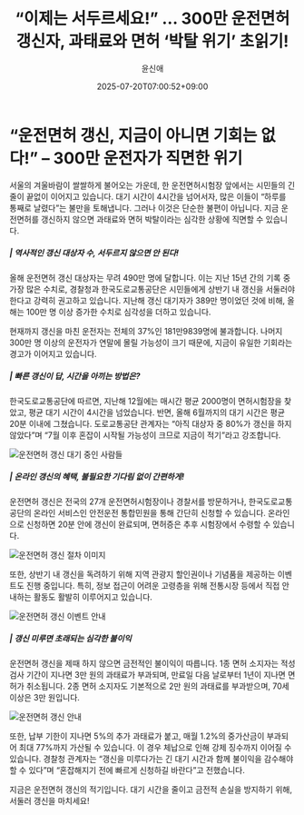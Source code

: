 ﻿---
title: "“이제는 서두르세요!” … 300만 운전면허 갱신자, 과태료와 면허 ‘박탈 위기’ 초읽기!"
description: "## 갱신 대상 490만명 역대 최다 연말 몰리면 4시간 이상 대기 지금 갱신하면 20분 내외 처리 ..."
date: 2025-07-20T07:00:52+09:00
author: "윤신애"
categories: ["automotive"]
tags: ["뉴스", "이슈", "과태료", "면허 취소", "운전면허", "운전면허 갱신", "운전면허시험장", "시민 불만"]
hash: 1e07eb48
source_url: "https://www.reportera.co.kr/car/renewal-of-a-drivers-license/"
url: "/automotive/ijeneun-seodureuseyo-300man-unjeonmyeonheo/"
images: ["https://imagedelivery.net/BhPWbivJAhTvor9c-8lV2w/88c71db9-0048-4023-0b87-a3e28d09e300/public", "https://imagedelivery.net/BhPWbivJAhTvor9c-8lV2w/49dda6f6-63e7-4492-d7a2-4579b84dd400/public", "https://imagedelivery.net/BhPWbivJAhTvor9c-8lV2w/77971662-0ac0-4702-51d3-45ab1463b200/public", "https://imagedelivery.net/BhPWbivJAhTvor9c-8lV2w/2f805990-8c88-4204-2efe-a3c2a1b5c700/public"]
thumbnail: "https://imagedelivery.net/BhPWbivJAhTvor9c-8lV2w/88c71db9-0048-4023-0b87-a3e28d09e300/public"
image: "https://imagedelivery.net/BhPWbivJAhTvor9c-8lV2w/88c71db9-0048-4023-0b87-a3e28d09e300/public"
featured_image: "https://imagedelivery.net/BhPWbivJAhTvor9c-8lV2w/88c71db9-0048-4023-0b87-a3e28d09e300/public"
image_width: 1200
image_height: 630
slug: "ijeneun-seodureuseyo-300man-unjeonmyeonheo"
type: "post"
layout: "single"
news_keywords: "뉴스, 이슈, 과태료, 면허 취소, 운전면허"
robots: "index, follow"
draft: false
---

# “운전면허 갱신, 지금이 아니면 기회는 없다!” – 300만 운전자가 직면한 위기

서울의 겨울바람이 쌀쌀하게 불어오는 가운데, 한 운전면허시험장 앞에서는 시민들의 긴 줄이 끝없이 이어지고 있습니다. 대기 시간이 4시간을 넘어서자, 많은 이들이 “하루를 통째로 날렸다”는 불만을 토해냅니다. 그러나 이것은 단순한 불편이 아닙니다. 지금 운전면허를 갱신하지 않으면 과태료와 면허 박탈이라는 심각한 상황에 직면할 수 있습니다.

##### | 역사적인 갱신 대상자 수, 서두르지 않으면 안 된다!

올해 운전면허 갱신 대상자는 무려 490만 명에 달합니다. 이는 지난 15년 간의 기록 중 가장 많은 수치로, 경찰청과 한국도로교통공단은 시민들에게 상반기 내 갱신을 서둘러야 한다고 강력히 권고하고 있습니다. 지난해 갱신 대기자가 389만 명이었던 것에 비해, 올해는 100만 명 이상 증가한 수치로 심각성을 더하고 있습니다.

현재까지 갱신을 마친 운전자는 전체의 37%인 181만9839명에 불과합니다. 나머지 300만 명 이상의 운전자가 연말에 몰릴 가능성이 크기 때문에, 지금이 유일한 기회라는 경고가 이어지고 있습니다.

##### | 빠른 갱신이 답, 시간을 아끼는 방법은?

한국도로교통공단에 따르면, 지난해 12월에는 매시간 평균 2000명이 면허시험장을 찾았고, 평균 대기 시간이 4시간을 넘었습니다. 반면, 올해 6월까지의 대기 시간은 평균 20분 이내에 그쳤습니다. 도로교통공단 관계자는 “아직 대상자 중 80%가 갱신을 하지 않았다”며 “7월 이후 혼잡이 시작될 가능성이 크므로 지금이 적기”라고 강조합니다.


![운전면허 갱신 대기 중인 사람들](https://imagedelivery.net/BhPWbivJAhTvor9c-8lV2w/77971662-0ac0-4702-51d3-45ab1463b200/public)


##### | 온라인 갱신의 혜택, 불필요한 기다림 없이 간편하게!

운전면허 갱신은 전국의 27개 운전면허시험장이나 경찰서를 방문하거나, 한국도로교통공단의 온라인 서비스인 안전운전 통합민원을 통해 간단히 신청할 수 있습니다. 온라인으로 신청하면 20분 안에 갱신이 완료되며, 면허증은 추후 시험장에서 수령할 수 있습니다.


![운전면허 갱신 절차 이미지](https://imagedelivery.net/BhPWbivJAhTvor9c-8lV2w/88c71db9-0048-4023-0b87-a3e28d09e300/public)


또한, 상반기 내 갱신을 독려하기 위해 지역 관광지 할인권이나 기념품을 제공하는 이벤트도 진행 중입니다. 특히, 정보 접근이 어려운 고령층을 위해 전통시장 등에서 직접 안내하는 활동도 활발히 이루어지고 있습니다.


![운전면허 갱신 이벤트 안내](https://imagedelivery.net/BhPWbivJAhTvor9c-8lV2w/49dda6f6-63e7-4492-d7a2-4579b84dd400/public)


##### | 갱신 미루면 초래되는 심각한 불이익

운전면허 갱신을 제때 하지 않으면 금전적인 불이익이 따릅니다. 1종 면허 소지자는 적성검사 기간이 지나면 3만 원의 과태료가 부과되며, 만료일 다음 날로부터 1년이 지나면 면허가 취소됩니다. 2종 면허 소지자도 기본적으로 2만 원의 과태료를 부과받으며, 70세 이상은 3만 원입니다.


![운전면허 갱신 안내](https://imagedelivery.net/BhPWbivJAhTvor9c-8lV2w/2f805990-8c88-4204-2efe-a3c2a1b5c700/public)


또한, 납부 기한이 지나면 5%의 추가 과태료가 붙고, 매월 1.2%의 중가산금이 부과되어 최대 77%까지 가산될 수 있습니다. 이 경우 체납으로 인해 강제 징수까지 이어질 수 있습니다. 경찰청 관계자는 “갱신을 미루다가는 긴 대기 시간과 함께 불이익을 감수해야 할 수 있다”며 “혼잡해지기 전에 빠르게 신청하길 바란다”고 전했습니다.

지금은 운전면허 갱신의 적기입니다. 대기 시간을 줄이고 금전적 손실을 방지하기 위해, 서둘러 갱신을 마치세요!

